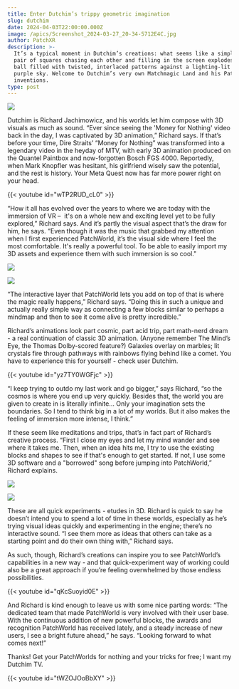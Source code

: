 ```yaml
---
title: Enter Dutchim’s trippy geometric imagination
slug: dutchim
date: 2024-04-03T22:00:00.000Z
image: /apics/Screenshot_2024-03-27_20-34-5712E4C.jpg
author: PatchXR
description: >-
  It’s a typical moment in Dutchim’s creations: what seems like a simple, flat
  pair of squares chasing each other and filling in the screen explodes into a
  ball filled with twisted, interlaced patterns against a lighting-lit alien
  purple sky. Welcome to Dutchim’s very own Matchmagic Land and his PatchWorld
  inventions.
type: post
---
```


![](/apics/Screenshot_2024-03-27_20-34-5712E4C.jpg)

Dutchim is Richard Jachimowicz, and his worlds let him compose with 3D visuals as much as sound. “Ever since seeing the 'Money for Nothing' video back in the day, I was captivated by 3D animation,” Richard says. If that’s before your time, Dire Straits’ “Money for Nothing” was transformed into a legendary video in the heyday of MTV, with early 3D animation produced on the Quantel Paintbox and now-forgotten Bosch FGS 4000. Reportedly, when Mark Knopfler was hesitant, his girlfriend wisely saw the potential, and the rest is history. Your Meta Quest now has far more power right on your head.

{{< youtube id="wTP2RUD_cL0" >}}

“How it all has evolved over the years to where we are today with the immersion of VR –  it's on a whole new and exciting level yet to be fully explored,” Richard says. And it’s partly the visual aspect that’s the draw for him, he says. “Even though it was the music that grabbed my attention when I first experienced PatchWorld, it’s the visual side where I feel the most comfortable. It's really a powerful tool. To be able to easily import my 3D assets and experience them with such immersion is so cool."

![](/Screenshot_2024-03-27_20-32-5716DA3.png)

![](/Screenshot_2024-03-27_20-37-223623.jpg)

“The interactive layer that PatchWorld lets you add on top of that is where the magic really happens,” Richard says. “Doing this in such a unique and actually really simple way as connecting a few blocks similar to perhaps a mindmap and then to see it come alive is pretty incredible.”

Richard’s animations look part cosmic, part acid trip, part math-nerd dream - a real continuation of classic 3D animation. (Anyone remember The Mind’s Eye, the Thomas Dolby-scored feature?) Galaxies overlay on marbles; lit crystals fire through pathways with rainbows flying behind like a comet. You have to experience this for yourself - check user Dutchim.

{{< youtube id="yz7TY0WGFjc" >}}

“I keep trying to outdo my last work and go bigger,” says Richard, “so the cosmos is where you end up very quickly. Besides that, the world you are given to create in is literally infinite… Only your imagination sets the boundaries. So I tend to think big in a lot of my worlds. But it also makes the feeling of immersion more intense, I think.”

If these seem like meditations and trips, that’s in fact part of Richard’s creative process. “First I close my eyes and let my mind wander and see where it takes me. Then, when an idea hits me, I try to use the existing blocks and shapes to see if that's enough to get started. If not, I use some 3D software and a "borrowed" song before jumping into PatchWorld,” Richard explains.

![](/apics/Screenshot_2024-03-27_20-35-524BCE.jpg)

![](/Screenshot_2024-04-03_21-07-1112DDF.jpeg)

These are all quick experiments - etudes in 3D. Richard is quick to say he doesn’t intend you to spend a lot of time in these worlds, especially as he’s trying visual ideas quickly and experimenting in the engine; there’s no interactive sound. “I see them more as ideas that others can take as a starting point and do their own thing with,” Richard says.

As such, though, Richard’s creations can inspire you to see PatchWorld’s capabilities in a new way - and that quick-experiment way of working could also be a great approach if you’re feeling overwhelmed by those endless possibilities. 

{{< youtube id="qKcSuoyid0E" >}}

And Richard is kind enough to leave us with some nice parting words: “The dedicated team that made PatchWorld is very involved with their user base. With the continuous addition of new powerful blocks, the awards and recognition PatchWorld has received lately, and a steady increase of new users, I see a bright future ahead,” he says. “Looking forward to what comes next!”

Thanks! Get your PatchWorlds for nothing and your tricks for free; I want my Dutchim TV.

{{< youtube id="tWZOJOoBbXY" >}}
